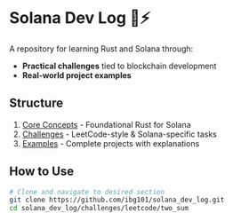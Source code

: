 # Solana Dev Log 🦀⚡

A repository for learning Rust and Solana through:  
- **Practical challenges** tied to blockchain development  
- **Real-world project examples**  

## Structure  
1. [Core Concepts](/core_concepts) - Foundational Rust for Solana  
2. [Challenges](/challenges) - LeetCode-style & Solana-specific tasks  
3. [Examples](/examples) - Complete projects with explanations    

## How to Use  
```bash
# Clone and navigate to desired section  
git clone https://github.com/ibg101/solana_dev_log.git  
cd solana_dev_log/challenges/leetcode/two_sum  
